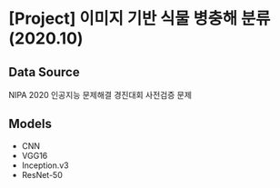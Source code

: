# [Project] 이미지 기반 식물 병충해 분류 (2020.10)
   
## Data Source   
NIPA 2020 인공지능 문제해결 경진대회 사전검증 문제   

## Models   
- CNN   
- VGG16   
- Inception.v3   
- ResNet-50   

